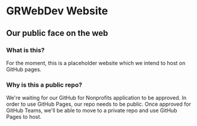 # GRWebDev Website
## Our public face on the web

### What is this?
For the moment, this is a placeholder website which we intend to host on GitHub pages.

### Why is this a public repo?
We're waiting for our GitHub for Nonprofits application to be approved.  In order to use GitHub Pages, our repo needs to be public.  Once approved for GitHub Teams, we'll be able to move to a private repo and use GitHub Pages to host.
